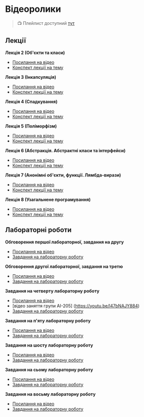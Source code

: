 # Відеоролики

> :tv: Плейлист доступний [тут](https://youtube.com/playlist?list=PLKTsfoGIz8kfGfYo8cvGK6SXm_jOX3Vpc)

## Лекції

**Лекція 2 (Об'єкти та класи)**
- [Посилання на відео](https://youtu.be/WL-wxQm3PvY)
- [Конспект лекції на тему](https://github.com/MykolaHodovychenko/oop/tree/ru/lectures/lecture2)

**Лекція 3 (Інкапсуляція)**
- [Посилання на відео](https://youtu.be/3VDU-bPvZew)
- [Конспект лекції на тему](https://github.com/MykolaHodovychenko/oop/tree/ru/lectures/lecture3)

**Лекція 4 (Спадкування)**
- [Посилання на відео](https://youtu.be/aGK1WokKftY)
- [Конспект лекції на тему](https://github.com/MykolaHodovychenko/oop/tree/ru/lectures/lecture4)

**Лекція 5 (Поліморфізм)**
- [Посилання на відео](https://youtu.be/wpz_DVxv89o)
- [Конспект лекції на тему](https://github.com/MykolaHodovychenko/oop/tree/ru/lectures/lecture5)

**Лекція 6 (Абстракція. Абстрактні класи та інтерфейси)**
- [Посилання на відео](https://youtu.be/yW12cDuQ-yE)
- [Конспект лекції на тему](https://github.com/MykolaHodovychenko/oop/tree/ru/lectures/lecture6)

**Лекція 7 (Анонімні об'єкти, функції. Лямбда-вирази)**
- [Посилання на відео](https://youtu.be/fzA9EXdlFes)
- [Конспект лекції на тему](https://github.com/MykolaHodovychenko/oop/tree/ru/lectures/lecture7)

**Лекція 8 (Узагальнене програмування)**
- [Посилання на відео]()
- [Конспект лекції на тему](https://github.com/MykolaHodovychenko/oop/tree/ru/lectures/lecture8)

## Лабораторні роботи

**Обговорення першої лабораторної, завдання на другу**
- [Посилання на відео](https://youtu.be/hGRYpwvC_II)
- [Завдання на лабораторну роботу](https://github.com/MykolaHodovychenko/oop/tree/ru/labs/lab2)

**Обговорення другої лабораторної, завдання на третю**
- [Посилання на відео](https://youtu.be/Q67PBFuAWVs)
- [Завдання на лабораторну роботу](https://github.com/MykolaHodovychenko/oop/tree/ru/labs/lab3)
 
**Завдання на четверту лабораторну роботу**
- [Посилання на відео](https://youtu.be/1UeFn2ZUvXk)
- [відео заняття групи АІ-205] (https://youtu.be/l47bNAJY884)
- [Завдання на лабораторну роботу](https://github.com/MykolaHodovychenko/oop/tree/ru/labs/lab4)

**Завдання на п'яту лабораторну роботу**
- [Посилання на відео](https://youtu.be/k8AyHKkFh0E)
- [Завдання на лабораторну роботу](https://github.com/MykolaHodovychenko/oop/tree/ru/labs/lab5)

**Завдання на шосту лабораторну роботу**
- [Посилання на відео](https://youtu.be/m3YpVgBy21M)
- [Завдання на лабораторну роботу](https://github.com/MykolaHodovychenko/oop/tree/ru/labs/lab6)

**Завдання на сьому лабораторну роботу**
- [Посилання на відео](https://youtu.be/0dKmKC_0ykI)
- [Завдання на лабораторну роботу](https://github.com/MykolaHodovychenko/oop/tree/ru/labs/lab7)

**Завдання на восьму лабораторну роботу**
- [Посилання на відео](https://youtu.be/75zyIo2rSRw)
- [Завдання на лабораторну роботу](https://github.com/MykolaHodovychenko/oop/tree/ru/labs/lab7)
